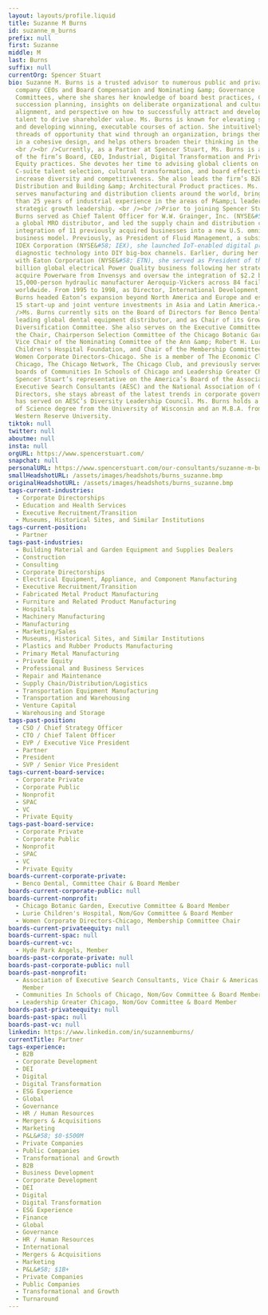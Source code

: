```yaml
---
layout: layouts/profile.liquid
title: Suzanne M Burns
id: suzanne_m_burns
prefix: null
first: Suzanne
middle: M
last: Burns
suffix: null
currentOrg: Spencer Stuart
bio: Suzanne M. Burns is a trusted advisor to numerous public and private
  company CEOs and Board Compensation and Nominating &amp; Governance
  Committees, where she shares her knowledge of board best practices, CEO
  succession planning, insights on deliberate organizational and cultural
  alignment, and perspective on how to successfully attract and develop diverse
  talent to drive shareholder value. Ms. Burns is known for elevating strategies
  and developing winning, executable courses of action. She intuitively sees the
  threads of opportunity that wind through an organization, brings them together
  in a cohesive design, and helps others broaden their thinking in the process.
  <br /><br />Currently, as a Partner at Spencer Stuart, Ms. Burns is a member
  of the firm’s Board, CEO, Industrial, Digital Transformation and Private
  Equity practices. She devotes her time to advising global clients on Board and
  C-suite talent selection, cultural transformation, and board effectiveness to
  increase diversity and competitiveness. She also leads the firm’s B2B
  Distribution and Building &amp; Architectural Product practices. Ms. Burns
  serves manufacturing and distribution clients around the world, bringing more
  than 25 years of industrial experience in the areas of P&amp;L leadership and
  strategic growth leadership. <br /><br />Prior to joining Spencer Stuart, Ms.
  Burns served as Chief Talent Officer for W.W. Grainger, Inc. (NYSE&#58; GWW),
  a global MRO distributor, and led the supply chain and distribution center
  integration of 11 previously acquired businesses into a new U.S. omni-channel
  business model. Previously, as President of Fluid Management, a subsidiary of
  IDEX Corporation (NYSE&#58; IEX), she launched IoT-enabled digital predictive
  diagnostic technology into DIY big-box channels. Earlier, during her 17 years
  with Eaton Corporation (NYSE&#58; ETN), she served as President of the $1
  billion global electrical Power Quality business following her strategy to
  acquire Powerware from Invensys and oversaw the integration of $2.2 billion,
  15,000-person hydraulic manufacturer Aeroquip-Vickers across 84 facilities
  worldwide. From 1995 to 1998, as Director, International Development, Ms.
  Burns headed Eaton’s expansion beyond North America and Europe and established
  15 start-up and joint venture investments in Asia and Latin America.<br /><br
  />Ms. Burns currently sits on the Board of Directors for Benco Dental, a
  leading global dental equipment distributor, and as Chair of its Growth and
  Diversification Committee. She also serves on the Executive Committee and as
  the Chair, Chairperson Selection Committee of the Chicago Botanic Garden, the
  Vice Chair of the Nominating Committee of the Ann &amp; Robert H. Lurie
  Children's Hospital Foundation, and Chair of the Membership Committee for
  Women Corporate Directors-Chicago. She is a member of The Economic Club of
  Chicago, The Chicago Network, The Chicago Club, and previously served on the
  boards of Communities In Schools of Chicago and Leadership Greater Chicago. As
  Spencer Stuart’s representative on the America’s Board of the Association of
  Executive Search Consultants (AESC) and the National Association of Corporate
  Directors, she stays abreast of the latest trends in corporate governance. She
  has served on AESC’s Diversity Leadership Council. Ms. Burns holds a Bachelor
  of Science degree from the University of Wisconsin and an M.B.A. from Case
  Western Reserve University.
tiktok: null
twitter: null
aboutme: null
insta: null
orgURL: https://www.spencerstuart.com/
snapchat: null
personalURL: https://www.spencerstuart.com/our-consultants/suzanne-m-burns
smallHeadshotURL: /assets/images/headshots/burns_suzanne.bmp
originalHeadshotURL: /assets/images/headshots/burns_suzanne.bmp
tags-current-industries:
  - Corporate Directorships
  - Education and Health Services
  - Executive Recruitment/Transition
  - Museums, Historical Sites, and Similar Institutions
tags-current-position:
  - Partner
tags-past-industries:
  - Building Material and Garden Equipment and Supplies Dealers
  - Construction
  - Consulting
  - Corporate Directorships
  - Electrical Equipment, Appliance, and Component Manufacturing
  - Executive Recruitment/Transition
  - Fabricated Metal Product Manufacturing
  - Furniture and Related Product Manufacturing
  - Hospitals
  - Machinery Manufacturing
  - Manufacturing
  - Marketing/Sales
  - Museums, Historical Sites, and Similar Institutions
  - Plastics and Rubber Products Manufacturing
  - Primary Metal Manufacturing
  - Private Equity
  - Professional and Business Services
  - Repair and Maintenance
  - Supply Chain/Distribution/Logistics
  - Transportation Equipment Manufacturing
  - Transportation and Warehousing
  - Venture Capital
  - Warehousing and Storage
tags-past-position:
  - CSO / Chief Strategy Officer
  - CTO / Chief Talent Officer
  - EVP / Executive Vice President
  - Partner
  - President
  - SVP / Senior Vice President
tags-current-board-service:
  - Corporate Private
  - Corporate Public
  - Nonprofit
  - SPAC
  - VC
  - Private Equity
tags-past-board-service:
  - Corporate Private
  - Corporate Public
  - Nonprofit
  - SPAC
  - VC
  - Private Equity
boards-current-corporate-private:
  - Benco Dental, Committee Chair & Board Member
boards-current-corporate-public: null
boards-current-nonprofit:
  - Chicago Botanic Garden, Executive Committee & Board Member
  - Lurie Children's Hospital, Nom/Gov Committee & Board Member
  - Women Corporate Directors-Chicago, Membership Committee Chair
boards-current-privateequity: null
boards-current-spac: null
boards-current-vc:
  - Hyde Park Angels, Member
boards-past-corporate-private: null
boards-past-corporate-public: null
boards-past-nonprofit:
  - Association of Executive Search Consultants, Vice Chair & Americas Council
    Member
  - Communities In Schools of Chicago, Nom/Gov Committee & Board Member
  - Leadership Greater Chicago, Nom/Gov Committee & Board Member
boards-past-privateequity: null
boards-past-spac: null
boards-past-vc: null
linkedin: https://www.linkedin.com/in/suzannemburns/
currentTitle: Partner
tags-experience:
  - B2B
  - Corporate Development
  - DEI
  - Digital
  - Digital Transformation
  - ESG Experience
  - Global
  - Governance
  - HR / Human Resources
  - Mergers & Acquisitions
  - Marketing
  - P&L&#58; $0-$500M
  - Private Companies
  - Public Companies
  - Transformational and Growth
  - B2B
  - Business Development
  - Corporate Development
  - DEI
  - Digital
  - Digital Transformation
  - ESG Experience
  - Finance
  - Global
  - Governance
  - HR / Human Resources
  - International
  - Mergers & Acquisitions
  - Marketing
  - P&L&#58; $1B+
  - Private Companies
  - Public Companies
  - Transformational and Growth
  - Turnaround
---
```

